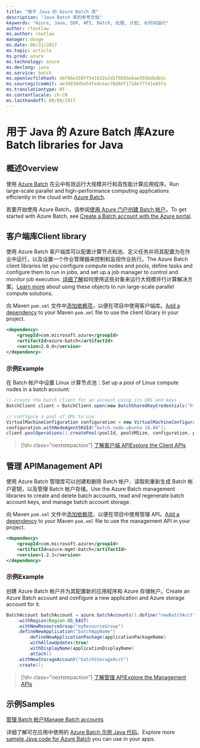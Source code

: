 ```yaml
---
title: "用于 Java 的 Azure Batch 库"
description: "Java Batch 库的参考文档"
keywords: "Azure, Java, SDK, API, Batch, 处理, 计划, 长时间运行"
author: rloutlaw
ms.author: routlaw
manager: douge
ms.date: 06/21/2017
ms.topic: article
ms.prod: azure
ms.technology: azure
ms.devlang: java
ms.service: batch
ms.openlocfilehash: ebf86e358ff541632e2d1f9503ebae593bdbdb3c
ms.sourcegitcommit: ae39830d5a54fedceac78d8df1718e77741e03fa
ms.translationtype: HT
ms.contentlocale: zh-CN
ms.lasthandoff: 09/09/2017
---
```

# <a name="azure-batch-libraries-for-java"></a><span data-ttu-id="b207c-104">用于 Java 的 Azure Batch 库</span><span class="sxs-lookup"><span data-stu-id="b207c-104">Azure Batch libraries for Java</span></span>

## <a name="overview"></a><span data-ttu-id="b207c-105">概述</span><span class="sxs-lookup"><span data-stu-id="b207c-105">Overview</span></span>

<span data-ttu-id="b207c-106">使用 [Azure Batch](/azure/batch/batch-technical-overview) 在云中有效运行大规模并行和高性能计算应用程序。</span><span class="sxs-lookup"><span data-stu-id="b207c-106">Run large-scale parallel and high-performance computing applications efficiently in the cloud with [Azure Batch](/azure/batch/batch-technical-overview).</span></span>   

<span data-ttu-id="b207c-107">若要开始使用 Azure Batch，请参阅[使用 Azure 门户创建 Batch 帐户](/azure/batch/batch-account-create-portal)。</span><span class="sxs-lookup"><span data-stu-id="b207c-107">To get started with Azure Batch, see [Create a Batch account with the Azure portal](/azure/batch/batch-account-create-portal).</span></span>

## <a name="client-library"></a><span data-ttu-id="b207c-108">客户端库</span><span class="sxs-lookup"><span data-stu-id="b207c-108">Client library</span></span>

<span data-ttu-id="b207c-109">使用 Azure Batch 客户端库可以配置计算节点和池、定义任务并将其配置为在作业中运行，以及设置一个作业管理器来控制和监视作业执行。</span><span class="sxs-lookup"><span data-stu-id="b207c-109">The Azure Batch client libraries let you configure compute nodes and pools, define tasks and configure them to run in jobs, and set up a job manager to control and monitor job execution.</span></span> <span data-ttu-id="b207c-110">[详细了解](/azure/batch/batch-api-basics)如何使用这些对象来运行大规模并行计算解决方案。</span><span class="sxs-lookup"><span data-stu-id="b207c-110">[Learn more](/azure/batch/batch-api-basics) about using these objects to run large-scale parallel compute solutions.</span></span>

<span data-ttu-id="b207c-111">向 Maven `pom.xml` 文件中[添加依赖项](https://maven.apache.org/guides/getting-started/index.html#How_do_I_use_external_dependencies)，以便在项目中使用客户端库。</span><span class="sxs-lookup"><span data-stu-id="b207c-111">[Add a dependency](https://maven.apache.org/guides/getting-started/index.html#How_do_I_use_external_dependencies) to your Maven `pom.xml` file to use the client library in your project.</span></span>

```XML
<dependency>
    <groupId>com.microsoft.azure</groupId>
    <artifactId>azure-batch</artifactId>
    <version>2.0.0</version>
</dependency>
```   

### <a name="example"></a><span data-ttu-id="b207c-112">示例</span><span class="sxs-lookup"><span data-stu-id="b207c-112">Example</span></span>

<span data-ttu-id="b207c-113">在 Batch 帐户中设置 Linux 计算节点池：</span><span class="sxs-lookup"><span data-stu-id="b207c-113">Set up a pool of Linux compute nodes in a batch account:</span></span>

```java
// create the batch client for an account using its URI and keys
BatchClient client = BatchClient.open(new BatchSharedKeyCredentials("https://fabrikambatch.eastus.batch.azure.com", "fabrikambatch", batchKey));

// configure a pool of VMs to use 
VirtualMachineConfiguration configuration = new VirtualMachineConfiguration();
configuration.withNodeAgentSKUId("batch.node.ubuntu 16.04");
client.poolOperations().createPool(poolId, poolVMSize, configuration, poolVMCount);
```

> [!div class="nextstepaction"]
> [<span data-ttu-id="b207c-114">了解客户端 API</span><span class="sxs-lookup"><span data-stu-id="b207c-114">Explore the Client APIs</span></span>](/java/api/overview/azure/batch/clientlibrary)


## <a name="management-api"></a><span data-ttu-id="b207c-115">管理 API</span><span class="sxs-lookup"><span data-stu-id="b207c-115">Management API</span></span>

<span data-ttu-id="b207c-116">使用 Azure Batch 管理库可以创建和删除 Batch 帐户、读取和重新生成 Batch 帐户密钥，以及管理 Batch 帐户存储。</span><span class="sxs-lookup"><span data-stu-id="b207c-116">Use the Azure Batch management libraries to create and delete batch accounts, read and regenerate batch account keys, and manage batch account storage.</span></span>

<span data-ttu-id="b207c-117">向 Maven `pom.xml` 文件中[添加依赖项](https://maven.apache.org/guides/getting-started/index.html#How_do_I_use_external_dependencies)，以便在项目中使用管理 API。</span><span class="sxs-lookup"><span data-stu-id="b207c-117">[Add a dependency](https://maven.apache.org/guides/getting-started/index.html#How_do_I_use_external_dependencies) to your Maven `pom.xml` file to use the management API in your project.</span></span>

```XML
<dependency>
    <groupId>com.microsoft.azure</groupId>
    <artifactId>azure-mgmt-batch</artifactId>
    <version>1.2.1</version>
</dependency>
```

### <a name="example"></a><span data-ttu-id="b207c-118">示例</span><span class="sxs-lookup"><span data-stu-id="b207c-118">Example</span></span>

<span data-ttu-id="b207c-119">创建 Azure Batch 帐户并为其配置新的应用程序和 Azure 存储帐户。</span><span class="sxs-lookup"><span data-stu-id="b207c-119">Create an Azure Batch account and configure a new application and Azure storage account for it.</span></span>

```java
BatchAccount batchAccount = azure.batchAccounts().define("newBatchAcct")
    .withRegion(Region.US_EAST)
    .withNewResourceGroup("myResourceGroup")
    .defineNewApplication("batchAppName")
        .defineNewApplicationPackage(applicationPackageName)
        .withAllowUpdates(true)
        .withDisplayName(applicationDisplayName)
        .attach()
    .withNewStorageAccount("batchStorageAcct")
    .create();
```

> [!div class="nextstepaction"]
> [<span data-ttu-id="b207c-120">了解管理 API</span><span class="sxs-lookup"><span data-stu-id="b207c-120">Explore the Management APIs</span></span>](/java/api/overview/azure/batch/managementapi)


## <a name="samples"></a><span data-ttu-id="b207c-121">示例</span><span class="sxs-lookup"><span data-stu-id="b207c-121">Samples</span></span>

<span data-ttu-id="b207c-122">[管理 Batch 帐户][1]</span><span class="sxs-lookup"><span data-stu-id="b207c-122">[Manage Batch accounts][1]</span></span>   

<span data-ttu-id="b207c-123">详细了解可在应用中使用的 [Azure Batch 示例 Java 代码](https://azure.microsoft.com/resources/samples/?platform=java&term=batch)。</span><span class="sxs-lookup"><span data-stu-id="b207c-123">Explore more [sample Java code for Azure Batch](https://azure.microsoft.com/resources/samples/?platform=java&term=batch) you can use in your apps.</span></span>

[1]: https://github.com/Azure-Samples/batch-java-manage-batch-accounts